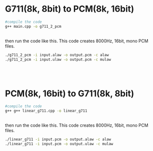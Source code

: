 # G711(8k, 8bit) to PCM(8k, 16bit)

``` bash
#compile the code
g++ main.cpp -o g711_2_pcm
```
<br>
then run the code like this. 
This code creates 8000Hz, 16bit, mono PCM files.

``` bash
./g711_2_pcm -i input.alaw -o output.pcm -c alaw
./g711_2_pcm -i input.ulaw -o output.pcm -c mulaw
```
<br><br>
 
# PCM(8k, 16bit) to G711(8k, 8bit)

``` bash
#compile the code
g++ g++ linear_g711.cpp -o linear_g711
```
<br>
then run the code like this. 
This code creates 8000Hz, 16bit, mono PCM files.

``` bash
./linear_g711 -i input.pcm -o output.alaw -c alaw
./linear_g711 -i input.pcm -o output.ulaw -c mulaw
```

 
